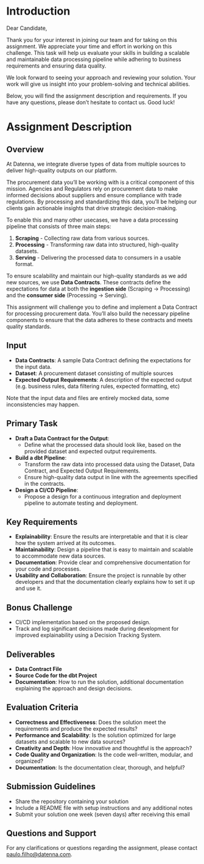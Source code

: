 # **Introduction**
Dear Candidate,

Thank you for your interest in joining our team and for taking on this assignment. We appreciate your time and effort in working on this challenge. This task will help us evaluate your skills in building a scalable and maintainable data processing pipeline while adhering to business requirements and ensuring data quality.

We look forward to seeing your approach and reviewing your solution. Your work will give us insight into your problem-solving and technical abilities.

Below, you will find the assignment description and requirements. If you have any questions, please don’t hesitate to contact us. Good luck!


# **Assignment Description**


## **Overview**

At Datenna, we integrate diverse types of data from multiple sources to deliver high-quality outputs on our platform.

The procurement data you’ll be working with is a critical component of this mission. Agencies and Regulators rely on procurement data to make informed decisions about suppliers and ensure compliance with trade regulations.
By processing and standardizing this data, you’ll be helping our clients gain actionable insights that drive strategic decision-making.

To enable this and many other usecases, we have a data processing pipeline that consists of three main steps:

1. **Scraping** - Collecting raw data from various sources.
2. **Processing** - Transforming raw data into structured, high-quality datasets.
3. **Serving** - Delivering the processed data to consumers in a usable format.

To ensure scalability and maintain our high-quality standards as we add new sources, we use **Data Contracts**. These contracts define the expectations for data at both the **ingestion side** (Scraping → Processing) and the **consumer side** (Processing → Serving).

This assignment will challenge you to define and implement a Data Contract for processing procurement data. You’ll also build the necessary pipeline components to ensure that the data adheres to these contracts and meets quality standards.


## **Input**

* **Data Contracts**: A sample Data Contract defining the expectations for the input data.
* **Dataset**: A procurement dataset consisting of multiple sources
* **Expected Output Requirements**: A description of the expected output (e.g. business rules, data filtering rules, expected formatting, etc)

Note that the input data and files are entirely mocked data, some inconsistencies may happen.

## **Primary Task**

* **Draft a Data Contract for the Output**:
  * Define what the processed data should look like, based on the provided dataset and expected output requirements.
* **Build a dbt Pipeline**:
  * Transform the raw data into processed data using the Dataset, Data Contract, and Expected Output Requirements.
  * Ensure high-quality data output in line with the agreements specified in the contracts.
* **Design a CI/CD Pipeline**:
  * Propose a design for a continuous integration and deployment pipeline to automate testing and deployment.

## **Key Requirements**

* **Explainability**: Ensure the results are interpretable and that it is clear how the system arrived at its outcomes.
* **Maintainability**: Design a pipeline that is easy to maintain and scalable to accommodate new data sources.
* **Documentation**: Provide clear and comprehensive documentation for your code and processes.
* **Usability and Collaboration**: Ensure the project is runnable by other developers and that the documentation clearly explains how to set it up and use it.


## **Bonus Challenge**

* CI/CD implementation based on the proposed design.
* Track and log significant decisions made during development for improved explainability using a Decision Tracking System.


## **Deliverables**

* **Data Contract File**
* **Source Code for the dbt Project**
* **Documentation**: How to run the solution, additional documentation explaining the approach and design decisions.


## **Evaluation Criteria**

* **Correctness and Effectiveness**: Does the solution meet the requirements and produce the expected results?
* **Performance and Scalability**: Is the solution optimized for large datasets and scalable to new data sources?
* **Creativity and Depth**: How innovative and thoughtful is the approach?
* **Code Quality and Organization**: Is the code well-written, modular, and organized?
* **Documentation**: Is the documentation clear, thorough, and helpful?


## **Submission Guidelines**

* Share the repository containing your solution
* Include a README file with setup instructions and any additional notes
* Submit your solution one week (seven days) after receiving this email


## **Questions and Support**

For any clarifications or questions regarding the assignment, please contact [paulo.filho@datenna.com](mailto:paulo.filho@datenna.com).
